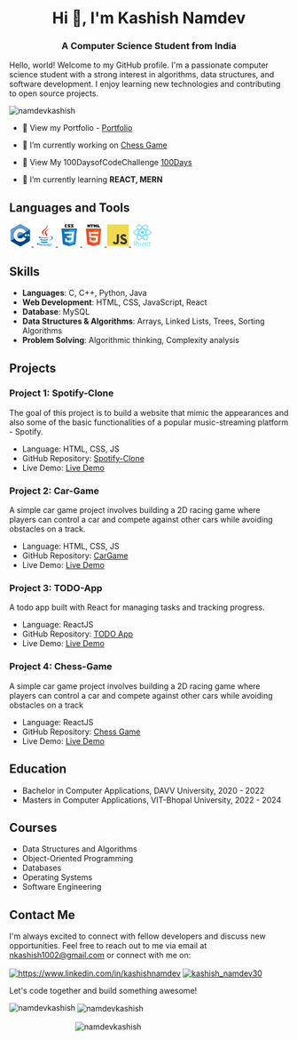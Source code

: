 <h1 align="center">Hi 👋, I'm Kashish Namdev</h1>
<h3 align="center">A Computer Science Student from India</h3>

Hello, world! Welcome to my GitHub profile. I'm a passionate computer science student with a strong interest in algorithms, data structures, and software development. I enjoy learning new technologies and contributing to open source projects.

<p align="left"> <img src="https://komarev.com/ghpvc/?username=namdevkashish&label=Profile%20views&color=0e75b6&style=flat" alt="namdevkashish" /> </p>

- 📌 View my Portfolio - [Portfolio](https://namdevkashish.github.io/)

- 🔭 I’m currently working on [Chess Game](https://namdevkashish.github.io/chess/)

- 📍 View My 100DaysofCodeChallenge [100Days](https://github.com/namdevkashish/100DaysOfCodeChallenge)

- 🌱 I’m currently learning **REACT, MERN**

## Languages and Tools
<p align="left"> 
  <a href="https://www.w3schools.com/cpp/" target="_blank" rel="noreferrer"> <img src="https://raw.githubusercontent.com/devicons/devicon/master/icons/cplusplus/cplusplus-original.svg" alt="cplusplus" width="40" height="40"/> </a> 
  <a href="https://www.java.com" target="_blank" rel="noreferrer"> <img src="https://raw.githubusercontent.com/devicons/devicon/master/icons/java/java-original.svg" alt="java" width="40" height="40"/> </a> <a href="https://www.w3schools.com/css/" target="_blank" rel="noreferrer"> <img src="https://raw.githubusercontent.com/devicons/devicon/master/icons/css3/css3-original-wordmark.svg" alt="css3" width="40" height="40"/> </a> 
  <a href="https://www.w3.org/html/" target="_blank" rel="noreferrer"> <img src="https://raw.githubusercontent.com/devicons/devicon/master/icons/html5/html5-original-wordmark.svg" alt="html5" width="40" height="40"/> </a> 
  <a href="https://developer.mozilla.org/en-US/docs/Web/JavaScript" target="_blank" rel="noreferrer"> <img src="https://raw.githubusercontent.com/devicons/devicon/master/icons/javascript/javascript-original.svg" alt="javascript" width="40" height="40"/> </a> 
  <a href="https://reactjs.org/" target="_blank" rel="noreferrer"> <img src="https://raw.githubusercontent.com/devicons/devicon/master/icons/react/react-original-wordmark.svg" alt="react" width="40" height="40"/> </a> 
</p>

## Skills

- **Languages**:  C, C++, Python, Java
- **Web Development**: HTML, CSS, JavaScript, React
- **Database**: MySQL
- **Data Structures & Algorithms**: Arrays, Linked Lists, Trees, Sorting Algorithms
- **Problem Solving**: Algorithmic thinking, Complexity analysis

## Projects

### Project 1: Spotify-Clone

The goal of this project is to build a website that mimic the appearances and also some of the basic functionalities of a popular music-streaming platform - Spotify.
- Language: HTML, CSS, JS
- GitHub Repository: [Spotify-Clone](https://github.com/namdevkashish/Spotify-Clone)
- Live Demo: [Live Demo](https://namdevkashish.github.io/Spotify-Clone/)

### Project 2: Car-Game

A simple car game project involves building a 2D racing game where players can control a car and compete against other cars while avoiding obstacles on a track.
- Language: HTML, CSS, JS
- GitHub Repository: [CarGame](https://github.com/namdevkashish/CarGame)
- Live Demo: [Live Demo](https://kashish2.netlify.app/map1game.html)

### Project 3: TODO-App


A todo app built with React for managing tasks and tracking progress.
- Language: ReactJS
- GitHub Repository: [TODO App](https://github.com/namdevkashish/todoapp)
- Live Demo: [Live Demo](https://namdevkashish.github.io/todoapp/)

### Project 4: Chess-Game

A simple car game project involves building a 2D racing game where players can control a car and compete against other cars while avoiding obstacles on a track
- Language: ReactJS
- GitHub Repository: [Chess Game](https://github.com/namdevkashish/chess)
- Live Demo: [Live Demo](https://namdevkashish.github.io/chess/)

## Education

- Bachelor in Computer Applications, DAVV University, 2020 - 2022
- Masters in Computer Applications, VIT-Bhopal University, 2022 - 2024

## Courses

- Data Structures and Algorithms
- Object-Oriented Programming
- Databases
- Operating Systems
- Software Engineering

## Contact Me

I'm always excited to connect with fellow developers and discuss new opportunities. Feel free to reach out to me via email at nkashish1002@gmail.com or connect with me on: 
<p align="left">
<a href="https://linkedin.com/in/kashishnamdev" target="blank"><img align="center" src="https://raw.githubusercontent.com/rahuldkjain/github-profile-readme-generator/master/src/images/icons/Social/linked-in-alt.svg" alt="https://www.linkedin.com/in/kashishnamdev" height="30" width="40" /></a>
<a href="https://www.instagram.com/kashish_namdev30/" target="blank"><img align="center" src="https://raw.githubusercontent.com/rahuldkjain/github-profile-readme-generator/master/src/images/icons/Social/instagram.svg" alt="kashish_namdev30" height="30" width="40" /></a>
</p>

Let's code together and build something awesome!

<p><img align="left" src="https://github-readme-stats.vercel.app/api/top-langs?username=namdevkashish&show_icons=true&locale=en&layout=compact" alt="namdevkashish" height="195" /></p>
<p>&nbsp;<img align="center" src="https://github-readme-stats.vercel.app/api?username=namdevkashish&show_icons=true&locale=en" alt="namdevkashish" /></p>
<p><img align="center" src="https://github-readme-streak-stats.herokuapp.com/?user=namdevkashish&" alt="namdevkashish" /></p>
